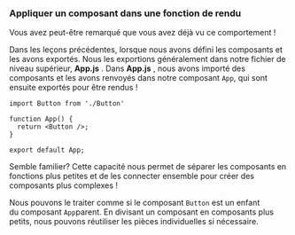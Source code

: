 ### Appliquer un composant dans une fonction de rendu

Vous avez peut-être remarqué que vous avez déjà vu ce comportement !

Dans les leçons précédentes, lorsque nous avons défini les composants et les avons exportés. Nous les exportions généralement dans notre fichier de niveau supérieur, **App.js** . Dans **App.js** , nous avons importé des composants et les avons renvoyés dans notre composant `App`, qui sont ensuite exportés pour être rendus !

```
import Button from './Button'

function App() {
  return <Button />;
}

export default App;
```

Semble familier? Cette capacité nous permet de séparer les composants en fonctions plus petites et de les connecter ensemble pour créer des composants plus complexes !

Nous pouvons le traiter comme si le composant `Button` est un enfant du composant `App`parent. En divisant un composant en composants plus petits, nous pouvons réutiliser les pièces individuelles si nécessaire.
